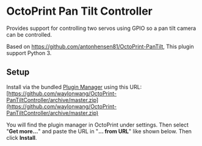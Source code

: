 # OctoPrint Pan Tilt Controller

Provides support for controlling two servos using GPIO so a pan tilt camera can be controlled.

Based on <https://github.com/antonhensen81/OctoPrint-PanTilt>, This plugin support Python 3.

## Setup

Install via the bundled [Plugin Manager](http://docs.octoprint.org/en/master/bundledplugins/pluginmanager.html) using this URL: [https://github.com/waylonwang/OctoPrint-PanTiltController/archive/master.zip](https://github.com/waylonwang/OctoPrint-PanTiltController/archive/master.zip)

You will find the plugin manager in OctoPrint under settings. Then select "**Get more...**" and paste the URL in "**... from URL**" like shown below. Then click **Install**.
